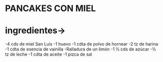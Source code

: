 # PANCAKES CON MIEL

# ingredientes->
 -4 cds de miel San Luis
 -1 huevo
 -1 cdta de polvo de hornear
 -2 tz de harina
 -1 cdta de esencia de vainilla
 -Ralladura de un limón
 -1 ½ cds de azúcar
 -½ tz de leche
 -1 cdta de aceite
 -1 pizca de sal 
